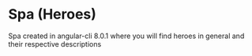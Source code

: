 # Spa (Heroes)

Spa created in angular-cli 8.0.1 where you will find heroes in general and their respective descriptions

